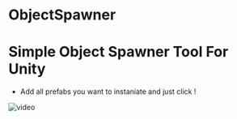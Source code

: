 # ObjectSpawner

# Simple Object Spawner Tool For Unity

- Add all prefabs you want to instaniate and just click !

![video](https://user-images.githubusercontent.com/46684966/151429632-c38f83e1-3269-4886-81b2-f03dfa2e50e2.gif)
